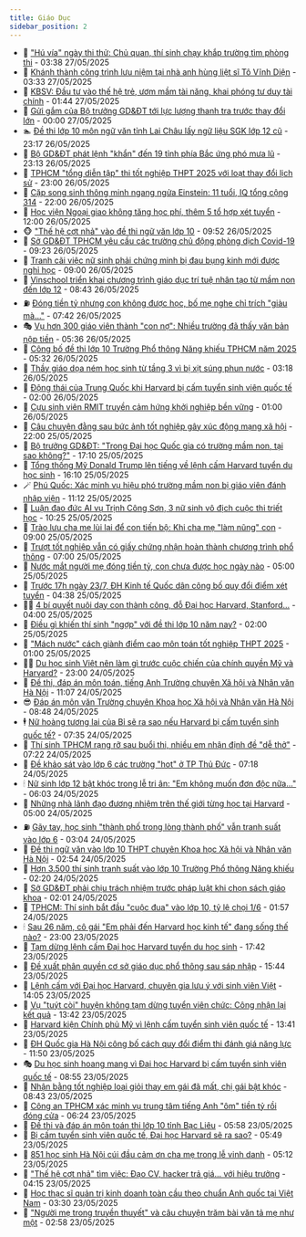```yaml
---
title: Giáo Dục
sidebar_position: 2
---
```


<!-- dantri-giao-duc:START -->
- 🤡 [&quot;Hú vía&quot; ngày thi thử: Chủ quan, thí sinh chạy khắp trường tìm phòng thi](https://dantri.com.vn/giao-duc/hu-via-ngay-thi-thu-chu-quan-thi-sinh-chay-khap-truong-tim-phong-thi-20250527100052402.htm) - 03:38 27/05/2025
- 🗽 [Khánh thành công trình lưu niệm tại nhà anh hùng liệt sĩ Tô Vĩnh Diện](https://dantri.com.vn/giao-duc/khanh-thanh-cong-trinh-luu-niem-tai-nha-anh-hung-liet-si-to-vinh-dien-20250527092651620.htm) - 03:33 27/05/2025
- 🚦 [KBSV: Đầu tư vào thế hệ trẻ, ươm mầm tài năng, khai phóng tư duy tài chính](https://dantri.com.vn/giao-duc/kbsv-dau-tu-vao-the-he-tre-uom-mam-tai-nang-khai-phong-tu-duy-tai-chinh-20250527084319975.htm) - 01:44 27/05/2025
- 🌋 [Gửi gắm của Bộ trưởng GD&amp;ĐT tới lực lượng thanh tra trước thay đổi lớn](https://dantri.com.vn/giao-duc/gui-gam-cua-bo-truong-gddt-toi-luc-luong-thanh-tra-truoc-thay-doi-lon-20250526235110788.htm) - 00:00 27/05/2025
- 🏊 [Đề thi lớp 10 môn ngữ văn tỉnh Lai Châu lấy ngữ liệu SGK lớp 12 cũ](https://dantri.com.vn/giao-duc/de-thi-lop-10-mon-ngu-van-tinh-lai-chau-lay-ngu-lieu-sgk-lop-12-cu-20250527011230890.htm) - 23:17 26/05/2025
- 🎃 [Bộ GD&amp;ĐT phát lệnh &quot;khẩn&quot; đến 19 tỉnh phía Bắc ứng phó mưa lũ](https://dantri.com.vn/giao-duc/bo-gddt-phat-lenh-khan-den-19-tinh-phia-bac-ung-pho-mua-lu-20250527001119971.htm) - 23:13 26/05/2025
- 💄 [TPHCM &quot;tổng diễn tập&quot; thi tốt nghiệp THPT 2025 với loạt thay đổi lịch sử](https://dantri.com.vn/giao-duc/tphcm-tong-dien-tap-thi-tot-nghiep-thpt-2025-voi-loat-thay-doi-lich-su-20250526230204766.htm) - 23:00 26/05/2025
- 🦅 [Cặp song sinh thông minh ngang ngửa Einstein: 11 tuổi, IQ tổng cộng 314](https://dantri.com.vn/giao-duc/cap-song-sinh-thong-minh-ngang-ngua-einstein-11-tuoi-iq-tong-cong-314-20250526213543553.htm) - 22:00 26/05/2025
- 🚦 [Học viện Ngoại giao không tăng học phí, thêm 5 tổ hợp xét tuyển](https://dantri.com.vn/giao-duc/hoc-vien-ngoai-giao-khong-tang-hoc-phi-them-5-to-hop-xet-tuyen-20250526185721109.htm) - 12:00 26/05/2025
- 🐵 [&quot;Thế hệ cợt nhả&quot; vào đề thi ngữ văn lớp 10](https://dantri.com.vn/giao-duc/the-he-cot-nha-vao-de-thi-ngu-van-lop-10-20250526164658676.htm) - 09:52 26/05/2025
- 🐘 [Sở GD&amp;ĐT TPHCM yêu cầu các trường chủ động phòng dịch Covid-19](https://dantri.com.vn/giao-duc/so-gddt-tphcm-yeu-cau-cac-truong-chu-dong-phong-dich-covid-19-20250526161523460.htm) - 09:23 26/05/2025
- 🦏 [Tranh cãi việc nữ sinh phải chứng minh bị đau bụng kinh mới được nghỉ học](https://dantri.com.vn/giao-duc/tranh-cai-viec-nu-sinh-phai-chung-minh-bi-dau-bung-kinh-moi-duoc-nghi-hoc-20250526120057480.htm) - 09:00 26/05/2025
- 💼 [Vinschool triển khai chương trình giáo dục trí tuệ nhân tạo từ mầm non đến lớp 12](https://dantri.com.vn/giao-duc/vinschool-trien-khai-chuong-trinh-giao-duc-tri-tue-nhan-tao-tu-mam-non-den-lop-12-20250526153549868.htm) - 08:43 26/05/2025
- ⛽️ [Đóng tiền tỷ nhưng con không được học, bố mẹ nghe chỉ trích &quot;giàu mà…&quot;](https://dantri.com.vn/giao-duc/dong-tien-ty-nhung-con-khong-duoc-hoc-bo-me-nghe-chi-trich-giau-ma-20250526134428378.htm) - 07:42 26/05/2025
- 🎭 [Vụ hơn 300 giáo viên thành &quot;con nợ&quot;: Nhiều trường đã thấy văn bản nộp tiền](https://dantri.com.vn/giao-duc/vu-hon-300-giao-vien-thanh-con-no-nhieu-truong-da-thay-van-ban-nop-tien-20250526120945452.htm) - 05:36 26/05/2025
- 🎃 [Công bố đề thi lớp 10 Trường Phổ thông Năng khiếu TPHCM năm 2025](https://dantri.com.vn/giao-duc/cong-bo-de-thi-lop-10-truong-pho-thong-nang-khieu-tphcm-nam-2025-20250526122915174.htm) - 05:32 26/05/2025
- 🚀 [Thầy giáo dọa ném học sinh từ tầng 3 vì bị xịt súng phun nước](https://dantri.com.vn/giao-duc/thay-giao-doa-nem-hoc-sinh-tu-tang-3-vi-bi-xit-sung-phun-nuoc-20250526093909490.htm) - 03:18 26/05/2025
- 👀 [Động thái của Trung Quốc khi Harvard bị cấm tuyển sinh viên quốc tế](https://dantri.com.vn/giao-duc/dong-thai-cua-trung-quoc-khi-harvard-bi-cam-tuyen-sinh-vien-quoc-te-20250525212122303.htm) - 02:00 26/05/2025
- 🌝 [Cựu sinh viên RMIT truyền cảm hứng khởi nghiệp bền vững](https://dantri.com.vn/giao-duc/cuu-sinh-vien-rmit-truyen-cam-hung-khoi-nghiep-ben-vung-20250525095025912.htm) - 01:00 26/05/2025
- 🤗 [Câu chuyện đằng sau bức ảnh tốt nghiệp gây xúc động mạng xã hội](https://dantri.com.vn/giao-duc/cau-chuyen-dang-sau-buc-anh-tot-nghiep-gay-xuc-dong-mang-xa-hoi-20250524221822117.htm) - 22:00 25/05/2025
- 🦄 [Bộ trưởng GD&amp;ĐT: &quot;Trong Đại học Quốc gia có trường mầm non, tại sao không?&quot;](https://dantri.com.vn/giao-duc/bo-truong-gddt-trong-dai-hoc-quoc-gia-co-truong-mam-non-tai-sao-khong-20250525223907443.htm) - 17:10 25/05/2025
- 🦍 [Tổng thống Mỹ Donald Trump lên tiếng về lệnh cấm Harvard tuyển du học sinh](https://dantri.com.vn/giao-duc/tong-thong-my-donald-trump-len-tieng-ve-lenh-cam-harvard-tuyen-du-hoc-sinh-20250525225811422.htm) - 16:10 25/05/2025
- 🪄 [Phú Quốc: Xác minh vụ hiệu phó trường mầm non bị giáo viên đánh nhập viện](https://dantri.com.vn/giao-duc/phu-quoc-xac-minh-vu-hieu-pho-truong-mam-non-bi-giao-vien-danh-nhap-vien-20250525174030474.htm) - 11:12 25/05/2025
- 🦆 [Luận đạo đức AI vụ Trịnh Công Sơn, 3 nữ sinh vô địch cuộc thi triết học](https://dantri.com.vn/giao-duc/luan-dao-duc-ai-vu-trinh-cong-son-3-nu-sinh-vo-dich-cuoc-thi-triet-hoc-20250525170247548.htm) - 10:25 25/05/2025
- 🚀 [Trào lưu cha mẹ lùi lại để con tiến bộ: Khi cha mẹ &quot;làm nũng&quot; con](https://dantri.com.vn/giao-duc/trao-luu-cha-me-lui-lai-de-con-tien-bo-khi-cha-me-lam-nung-con-20250523210747983.htm) - 09:00 25/05/2025
- 🦒 [Trượt tốt nghiệp vẫn có giấy chứng nhận hoàn thành chương trình phổ thông](https://dantri.com.vn/giao-duc/truot-tot-nghiep-van-co-giay-chung-nhan-hoan-thanh-chuong-trinh-pho-thong-20250525123428183.htm) - 07:00 25/05/2025
- 🤡 [Nước mắt người mẹ đóng tiền tỷ, con chưa được học ngày nào](https://dantri.com.vn/giao-duc/nuoc-mat-nguoi-me-dong-tien-ty-con-chua-duoc-hoc-ngay-nao-20250525064016617.htm) - 05:00 25/05/2025
- 🤔 [Trước 17h ngày 23/7, ĐH Kinh tế Quốc dân công bố quy đổi điểm xét tuyển](https://dantri.com.vn/giao-duc/truoc-17h-ngay-237-dh-kinh-te-quoc-dan-cong-bo-quy-doi-diem-xet-tuyen-20250524172757987.htm) - 04:38 25/05/2025
- 🧑‍💻 [4 bí quyết nuôi dạy con thành công, đỗ Đại học Harvard, Stanford...](https://dantri.com.vn/giao-duc/4-bi-quyet-nuoi-day-con-thanh-cong-do-dai-hoc-harvard-stanford-20250522095719727.htm) - 04:00 25/05/2025
- 🤡 [Điều gì khiến thí sinh &quot;ngợp&quot; với đề thi lớp 10 năm nay?](https://dantri.com.vn/giao-duc/dieu-gi-khien-thi-sinh-ngop-voi-de-thi-lop-10-nam-nay-20250525074814243.htm) - 02:00 25/05/2025
- 🧠 [&quot;Mách nước&quot; cách giành điểm cao môn toán tốt nghiệp THPT 2025](https://dantri.com.vn/giao-duc/mach-nuoc-cach-gianh-diem-cao-mon-toan-tot-nghiep-thpt-2025-20250524161940137.htm) - 01:00 25/05/2025
- 🧑‍💻 [Du học sinh Việt nên làm gì trước cuộc chiến của chính quyền Mỹ và Harvard?](https://dantri.com.vn/giao-duc/du-hoc-sinh-viet-nen-lam-gi-truoc-cuoc-chien-cua-chinh-quyen-my-va-harvard-20250524151912253.htm) - 23:00 24/05/2025
- 🧠 [Đề thi, đáp án môn toán, tiếng Anh Trường chuyên Xã hội và Nhân văn Hà Nội](https://dantri.com.vn/giao-duc/de-thi-dap-an-mon-toan-tieng-anh-truong-chuyen-xa-hoi-va-nhan-van-ha-noi-20250524155236361.htm) - 11:07 24/05/2025
- 😎 [Đáp án môn văn Trường chuyên Khoa học Xã hội và Nhân văn Hà Nội](https://dantri.com.vn/giao-duc/dap-an-mon-van-truong-chuyen-khoa-hoc-xa-hoi-va-nhan-van-ha-noi-20250524154417119.htm) - 08:48 24/05/2025
- 🕴 [Nữ hoàng tương lai của Bỉ sẽ ra sao nếu Harvard bị cấm tuyển sinh quốc tế?](https://dantri.com.vn/giao-duc/nu-hoang-tuong-lai-cua-bi-se-ra-sao-neu-harvard-bi-cam-tuyen-sinh-quoc-te-20250524130627154.htm) - 07:35 24/05/2025
- 🧠 [Thí sinh TPHCM rạng rỡ sau buổi thi, nhiều em nhận định đề &quot;dễ thở&quot;](https://dantri.com.vn/giao-duc/thi-sinh-tphcm-rang-ro-sau-buoi-thi-nhieu-em-nhan-dinh-de-de-tho-20250524134302470.htm) - 07:22 24/05/2025
- 🚀 [Đề khảo sát vào lớp 6 các trường &quot;hot&quot; ở TP Thủ Đức](https://dantri.com.vn/giao-duc/de-khao-sat-vao-lop-6-cac-truong-hot-o-tp-thu-duc-20250524140257510.htm) - 07:18 24/05/2025
- 🕯 [Nữ sinh lớp 12 bật khóc trong lễ tri ân: &quot;Em không muốn đơn độc nữa...&quot;](https://dantri.com.vn/giao-duc/nu-sinh-lop-12-bat-khoc-trong-le-tri-an-em-khong-muon-don-doc-nua-20250524124649860.htm) - 06:03 24/05/2025
- 🧰 [Những nhà lãnh đạo đương nhiệm trên thế giới từng học tại Harvard](https://dantri.com.vn/giao-duc/nhung-nha-lanh-dao-duong-nhiem-tren-the-gioi-tung-hoc-tai-harvard-20250524092052347.htm) - 05:00 24/05/2025
- ⛽️ [Gãy tay, học sinh &quot;thành phố trong lòng thành phố&quot; vẫn tranh suất vào lớp 6](https://dantri.com.vn/giao-duc/gay-tay-hoc-sinh-thanh-pho-trong-long-thanh-pho-van-tranh-suat-vao-lop-6-20250524094353888.htm) - 03:04 24/05/2025
- 🤖 [Đề thi ngữ văn vào lớp 10 THPT chuyên Khoa học Xã hội và Nhân văn Hà Nội](https://dantri.com.vn/giao-duc/de-thi-ngu-van-vao-lop-10-thpt-chuyen-khoa-hoc-xa-hoi-va-nhan-van-ha-noi-20250524090221179.htm) - 02:54 24/05/2025
- 🦍 [Hơn 3.500 thí sinh tranh suất vào lớp 10 Trường Phổ thông Năng khiếu](https://dantri.com.vn/giao-duc/hon-3500-thi-sinh-tranh-suat-vao-lop-10-truong-pho-thong-nang-khieu-20250524090307441.htm) - 02:20 24/05/2025
- 🐘 [Sở GD&amp;ĐT phải chịu trách nhiệm trước pháp luật khi chọn sách giáo khoa](https://dantri.com.vn/giao-duc/so-gddt-phai-chiu-trach-nhiem-truoc-phap-luat-khi-chon-sach-giao-khoa-20250524081353980.htm) - 02:01 24/05/2025
- 🌊 [TPHCM: Thí sinh bắt đầu &quot;cuộc đua&quot; vào lớp 10, tỷ lệ chọi 1/6](https://dantri.com.vn/giao-duc/tphcm-thi-sinh-bat-dau-cuoc-dua-vao-lop-10-ty-le-choi-16-20250524061304199.htm) - 01:57 24/05/2025
- 🕯 [Sau 26 năm, cô gái &quot;Em phải đến Harvard học kinh tế&quot; đang sống thế nào?](https://dantri.com.vn/giao-duc/sau-26-nam-co-gai-em-phai-den-harvard-hoc-kinh-te-dang-song-the-nao-20250522162420636.htm) - 23:00 23/05/2025
- 🐎 [Tạm dừng lệnh cấm Đại học Harvard tuyển du học sinh](https://dantri.com.vn/giao-duc/tam-dung-lenh-cam-dai-hoc-harvard-tuyen-du-hoc-sinh-20250524004748612.htm) - 17:42 23/05/2025
- 🐻 [Đề xuất phân quyền cơ sở giáo dục phổ thông sau sáp nhập](https://dantri.com.vn/giao-duc/de-xuat-phan-quyen-co-so-giao-duc-pho-thong-sau-sap-nhap-20250523223909760.htm) - 15:44 23/05/2025
- 🐎 [Lệnh cấm với Đại học Harvard, chuyên gia lưu ý với sinh viên Việt](https://dantri.com.vn/giao-duc/lenh-cam-voi-dai-hoc-harvard-chuyen-gia-luu-y-voi-sinh-vien-viet-20250523162116458.htm) - 14:05 23/05/2025
- 🫣 [Vụ &quot;tuýt còi&quot; huyện không tạm dừng tuyển viên chức: Công nhận lại kết quả](https://dantri.com.vn/giao-duc/vu-tuyt-coi-huyen-khong-tam-dung-tuyen-vien-chuc-cong-nhan-lai-ket-qua-20250523200324813.htm) - 13:42 23/05/2025
- 🤭 [Harvard kiện Chính phủ Mỹ vì lệnh cấm tuyển sinh viên quốc tế](https://dantri.com.vn/giao-duc/harvard-kien-chinh-phu-my-vi-lenh-cam-tuyen-sinh-vien-quoc-te-20250523202506885.htm) - 13:41 23/05/2025
- 🥳 [ĐH Quốc gia Hà Nội công bố cách quy đổi điểm thi đánh giá năng lực](https://dantri.com.vn/giao-duc/dh-quoc-gia-ha-noi-cong-bo-cach-quy-doi-diem-thi-danh-gia-nang-luc-20250523183712681.htm) - 11:50 23/05/2025
- 🎭 [Du học sinh hoang mang vì Đại học Harvard bị cấm tuyển sinh viên quốc tế](https://dantri.com.vn/giao-duc/du-hoc-sinh-hoang-mang-vi-dai-hoc-harvard-bi-cam-tuyen-sinh-vien-quoc-te-20250523153317244.htm) - 08:55 23/05/2025
- 🥸 [Nhận bằng tốt nghiệp loại giỏi thay em gái đã mất, chị gái bật khóc](https://dantri.com.vn/giao-duc/nhan-bang-tot-nghiep-loai-gioi-thay-em-gai-da-mat-chi-gai-bat-khoc-20250523144317888.htm) - 08:43 23/05/2025
- 🦣 [Công an TPHCM xác minh vụ trung tâm tiếng Anh &quot;ôm&quot; tiền tỷ rồi đóng cửa](https://dantri.com.vn/giao-duc/cong-an-tphcm-xac-minh-vu-trung-tam-tieng-anh-om-tien-ty-roi-dong-cua-20250523131733595.htm) - 06:24 23/05/2025
- 🤔 [Đề thi và đáp án môn toán thi lớp 10 tỉnh Bạc Liêu](https://dantri.com.vn/giao-duc/de-thi-va-dap-an-mon-toan-thi-lop-10-tinh-bac-lieu-20250523125247245.htm) - 05:58 23/05/2025
- 🦣 [Bị cấm tuyển sinh viên quốc tế, Đại học Harvard sẽ ra sao?](https://dantri.com.vn/giao-duc/bi-cam-tuyen-sinh-vien-quoc-te-dai-hoc-harvard-se-ra-sao-20250523123122572.htm) - 05:49 23/05/2025
- 🐲 [851 học sinh Hà Nội cúi đầu cảm ơn cha mẹ trong lễ vinh danh](https://dantri.com.vn/giao-duc/851-hoc-sinh-ha-noi-cui-dau-cam-on-cha-me-trong-le-vinh-danh-20250523114915966.htm) - 05:12 23/05/2025
- 🔭 [&quot;Thế hệ cợt nhả&quot; tìm việc: Đạo CV, hacker trả giá... với hiệu trưởng](https://dantri.com.vn/giao-duc/the-he-cot-nha-tim-viec-dao-cv-hacker-tra-gia-voi-hieu-truong-20250523072936955.htm) - 04:15 23/05/2025
- 🥷 [Học thạc sĩ quản trị kinh doanh toàn cầu theo chuẩn Anh quốc tại Việt Nam](https://dantri.com.vn/giao-duc/hoc-thac-si-quan-tri-kinh-doanh-toan-cau-theo-chuan-anh-quoc-tai-viet-nam-20250523100908704.htm) - 03:30 23/05/2025
- 🎊 [&quot;Người mẹ trong truyền thuyết&quot; và câu chuyện trăm bài văn tả mẹ như một](https://dantri.com.vn/giao-duc/nguoi-me-trong-truyen-thuyet-va-cau-chuyen-tram-bai-van-ta-me-nhu-mot-20250522160331011.htm) - 02:58 23/05/2025<!-- dantri-giao-duc:END -->
